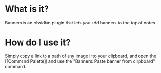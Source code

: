 # What is it?
Banners is an obsidian plugin that lets you add banners to the top of notes.

# How do I use it?
Simply copy a link to a path of any image into your clipboard, and open the [[Command Palette]] and use the "Banners: Paste banner from cllipboard" command.
